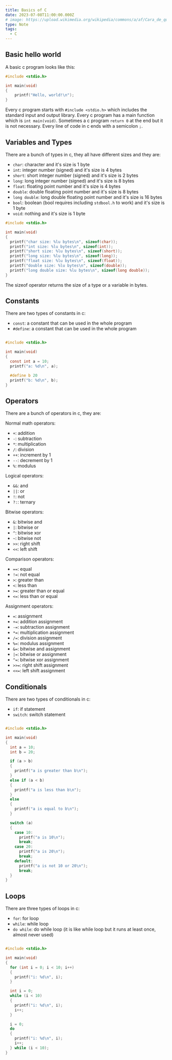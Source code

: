 ```yaml
---
title: Basics of C
date: 2023-07-08T11:00:00.000Z
# image: https://upload.wikimedia.org/wikipedia/commons/a/af/Cara_de_quem_caiu_do_caminh%C3%A3o..._%28cropped%29.jpg
type: Note
tags:
  - C
---
```


## Basic hello world

A basic c program looks like this:

```c
#include <stdio.h>

int main(void)
{
    printf("Hello, world!\n");
}
```

Every c program starts with `#include <stdio.h>` which includes the standard input and output library.
Every c program has a main function which is `int main(void)`.
Sometimes a c program `return 0` at the end but it is not necessary.
Every line of code in c ends with a semicolon `;`.

## Variables and Types

There are a bunch of types in c, they all have different sizes and they are:

- `char`: character and it's size is 1 byte
- `int`: integer number (signed) and it's size is 4 bytes
- `short`: short integer number (signed) and it's size is 2 bytes
- `long`: long integer number (signed) and it's size is 8 bytes
- `float`: floating point number and it's size is 4 bytes
- `double`: double floating point number and it's size is 8 bytes
- `long double`: long double floating point number and it's size is 16 bytes
- `bool`: boolean (bool requires including `stdbool.h` to work) and it's size is 1 byte
- `void`: nothing and it's size is 1 byte

```c
#include <stdio.h>

int main(void)
{
  printf("char size: %lu bytes\n", sizeof(char));
  printf("int size: %lu bytes\n", sizeof(int));
  printf("short size: %lu bytes\n", sizeof(short));
  printf("long size: %lu bytes\n", sizeof(long));
  printf("float size: %lu bytes\n", sizeof(float));
  printf("double size: %lu bytes\n", sizeof(double));
  printf("long double size: %lu bytes\n", sizeof(long double));
}
```

The sizeof operator returns the size of a type or a variable in bytes.

## Constants

There are two types of constants in c:

- `const`: a constant that can be used in the whole program
- `#define`: a constant that can be used in the whole program

```c

#include <stdio.h>

int main(void)
{
  const int a = 10;
  printf("a: %d\n", a);

  #define b 20
  printf("b: %d\n", b);
}

```

## Operators

There are a bunch of operators in c, they are:

Normal math operators:

- `+`: addition
- `-`: subtraction
- `*`: multiplication
- `/`: division
- `++`: increment by 1
- `--`: decrement by 1
- `%`: modulus

Logical operators:

- `&&`: and
- `||`: or
- `!`: not
- `?:`: ternary

Bitwise operators:

- `&`: bitwise and
- `|`: bitwise or
- `^`: bitwise xor
- `~`: bitwise not
- `>>`: right shift
- `<<`: left shift

Comparison operators:

- `==`: equal
- `!=`: not equal
- `>`: greater than
- `<`: less than
- `>=`: greater than or equal
- `<=`: less than or equal

Assignment operators:

- `=`: assignment
- `+=`: addition assignment
- `-=`: subtraction assignment
- `*=`: multiplication assignment
- `/=`: division assignment
- `%=`: modulus assignment
- `&=`: bitwise and assignment
- `|=`: bitwise or assignment
- `^=`: bitwise xor assignment
- `>>=`: right shift assignment
- `<<=`: left shift assignment

## Conditionals

There are two types of conditionals in c:

- `if`: if statement
- `switch`: switch statement

```c

#include <stdio.h>

int main(void)
{
  int a = 10;
  int b = 20;

  if (a > b)
  {
    printf("a is greater than b\n");
  }
  else if (a < b)
  {
    printf("a is less than b\n");
  }
  else
  {
    printf("a is equal to b\n");
  }

  switch (a)
  {
    case 10:
      printf("a is 10\n");
      break;
    case 20:
      printf("a is 20\n");
      break;
    default:
      printf("a is not 10 or 20\n");
      break;
  }
}

```

## Loops

There are three types of loops in c:

- `for`: for loop
- `while`: while loop
- `do while`: do while loop (it is like while loop but it runs at least once, almost never used)

```c

#include <stdio.h>

int main(void)
{
  for (int i = 0; i < 10; i++)
  {
    printf("i: %d\n", i);
  }

  int i = 0;
  while (i < 10)
  {
    printf("i: %d\n", i);
    i++;
  }

  i = 0;
  do
  {
    printf("i: %d\n", i);
    i++;
  } while (i < 10);
}

```
